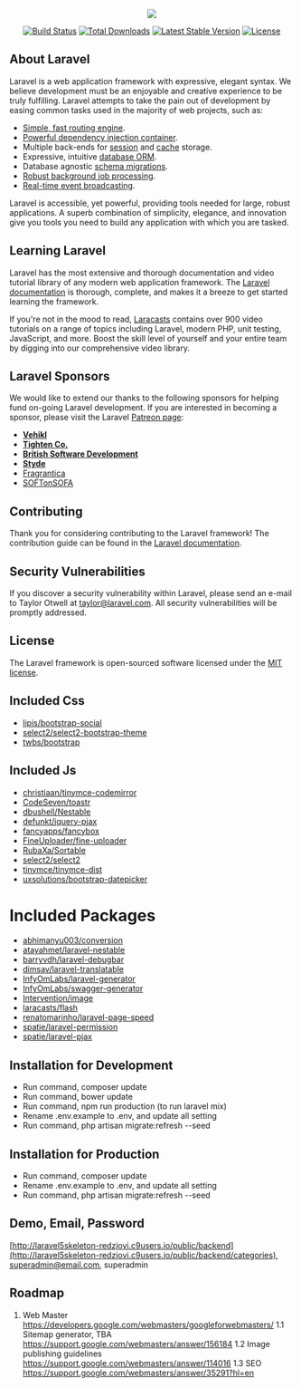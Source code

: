 <p align="center"><img src="https://laravel.com/assets/img/components/logo-laravel.svg"></p>

<p align="center">
<a href="https://travis-ci.org/laravel/framework"><img src="https://travis-ci.org/laravel/framework.svg" alt="Build Status"></a>
<a href="https://packagist.org/packages/laravel/framework"><img src="https://poser.pugx.org/laravel/framework/d/total.svg" alt="Total Downloads"></a>
<a href="https://packagist.org/packages/laravel/framework"><img src="https://poser.pugx.org/laravel/framework/v/stable.svg" alt="Latest Stable Version"></a>
<a href="https://packagist.org/packages/laravel/framework"><img src="https://poser.pugx.org/laravel/framework/license.svg" alt="License"></a>
</p>

## About Laravel

Laravel is a web application framework with expressive, elegant syntax. We believe development must be an enjoyable and creative experience to be truly fulfilling. Laravel attempts to take the pain out of development by easing common tasks used in the majority of web projects, such as:

- [Simple, fast routing engine](https://laravel.com/docs/routing).
- [Powerful dependency injection container](https://laravel.com/docs/container).
- Multiple back-ends for [session](https://laravel.com/docs/session) and [cache](https://laravel.com/docs/cache) storage.
- Expressive, intuitive [database ORM](https://laravel.com/docs/eloquent).
- Database agnostic [schema migrations](https://laravel.com/docs/migrations).
- [Robust background job processing](https://laravel.com/docs/queues).
- [Real-time event broadcasting](https://laravel.com/docs/broadcasting).

Laravel is accessible, yet powerful, providing tools needed for large, robust applications. A superb combination of simplicity, elegance, and innovation give you tools you need to build any application with which you are tasked.

## Learning Laravel

Laravel has the most extensive and thorough documentation and video tutorial library of any modern web application framework. The [Laravel documentation](https://laravel.com/docs) is thorough, complete, and makes it a breeze to get started learning the framework.

If you're not in the mood to read, [Laracasts](https://laracasts.com) contains over 900 video tutorials on a range of topics including Laravel, modern PHP, unit testing, JavaScript, and more. Boost the skill level of yourself and your entire team by digging into our comprehensive video library.

## Laravel Sponsors

We would like to extend our thanks to the following sponsors for helping fund on-going Laravel development. If you are interested in becoming a sponsor, please visit the Laravel [Patreon page](http://patreon.com/taylorotwell):

- **[Vehikl](http://vehikl.com)**
- **[Tighten Co.](https://tighten.co)**
- **[British Software Development](https://www.britishsoftware.co)**
- **[Styde](https://styde.net)**
- [Fragrantica](https://www.fragrantica.com)
- [SOFTonSOFA](https://softonsofa.com/)

## Contributing

Thank you for considering contributing to the Laravel framework! The contribution guide can be found in the [Laravel documentation](http://laravel.com/docs/contributions).

## Security Vulnerabilities

If you discover a security vulnerability within Laravel, please send an e-mail to Taylor Otwell at taylor@laravel.com. All security vulnerabilities will be promptly addressed.

## License

The Laravel framework is open-sourced software licensed under the [MIT license](http://opensource.org/licenses/MIT).

## Included Css
- [lipis/bootstrap-social](https://github.com/lipis/bootstrap-social)
- [select2/select2-bootstrap-theme](https://github.com/select2/select2-bootstrap-theme)
- [twbs/bootstrap](https://github.com/twbs/bootstrap)

## Included Js
- [christiaan/tinymce-codemirror](https://github.com/christiaan/tinymce-codemirror)
- [CodeSeven/toastr](https://github.com/CodeSeven/toastr)
- [dbushell/Nestable](https://github.com/dbushell/Nestable)
- [defunkt/jquery-pjax](https://github.com/defunkt/jquery-pjax)
- [fancyapps/fancybox](https://github.com/fancyapps/fancybox)
- [FineUploader/fine-uploader](https://github.com/FineUploader/fine-uploader)
- [RubaXa/Sortable](https://github.com/RubaXa/Sortable)
- [select2/select2](https://github.com/select2/select2)
- [tinymce/tinymce-dist](https://github.com/tinymce/tinymce-dist)
- [uxsolutions/bootstrap-datepicker](https://github.com/uxsolutions/bootstrap-datepicker)

# Included Packages
- [abhimanyu003/conversion](https://github.com/abhimanyu003/conversion)
- [atayahmet/laravel-nestable](https://github.com/atayahmet/laravel-nestable)
- [barryvdh/laravel-debugbar](https://github.com/barryvdh/laravel-debugbar)
- [dimsav/laravel-translatable](https://github.com/dimsav/laravel-translatable)
- [InfyOmLabs/laravel-generator](https://github.com/InfyOmLabs/laravel-generator)
- [InfyOmLabs/swagger-generator](https://github.com/InfyOmLabs/swagger-generator)
- [Intervention/image](https://github.com/Intervention/image)
- [laracasts/flash](https://github.com/laracasts/flash)
- [renatomarinho/laravel-page-speed](https://github.com/renatomarinho/laravel-page-speed)
- [spatie/laravel-permission](https://github.com/spatie/laravel-permission)
- [spatie/laravel-pjax](https://github.com/spatie/laravel-pjax)

## Installation for Development
- Run command, composer update
- Run command, bower update
- Run command, npm run production (to run laravel mix)
- Rename .env.example to .env, and update all setting
- Run command, php artisan migrate:refresh --seed

## Installation for Production
- Run command, composer update
- Rename .env.example to .env, and update all setting
- Run command, php artisan migrate:refresh --seed

## Demo, Email, Password
[http://laravel5skeleton-redzjovi.c9users.io/public/backend](http://laravel5skeleton-redzjovi.c9users.io/public/backend/categories), superadmin@email.com, superadmin

## Roadmap
1. Web Master
    https://developers.google.com/webmasters/googleforwebmasters/
    1.1 Sitemap generator, TBA
    https://support.google.com/webmasters/answer/156184
    1.2 Image publishing guidelines
    https://support.google.com/webmasters/answer/114016
    1.3 SEO
    https://support.google.com/webmasters/answer/35291?hl=en
